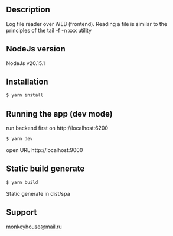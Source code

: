 ## Description

Log file reader over WEB (frontend).
Reading a file is similar to the principles of the tail -f -n xxx utility

## NodeJs version
NodeJs v20.15.1

## Installation

```bash
$ yarn install
```

## Running the app (dev mode)

run backend first on http://localhost:6200
```bash
$ yarn dev
```
open URL http://localhost:9000
## Static build generate
```bash
$ yarn build
```
Static generate in dist/spa
## Support

monkeyhouse@mail.ru
